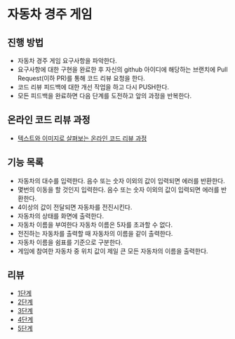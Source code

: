# 자동차 경주 게임
## 진행 방법
* 자동차 경주 게임 요구사항을 파악한다.
* 요구사항에 대한 구현을 완료한 후 자신의 github 아이디에 해당하는 브랜치에 Pull Request(이하 PR)를 통해 코드 리뷰 요청을 한다.
* 코드 리뷰 피드백에 대한 개선 작업을 하고 다시 PUSH한다.
* 모든 피드백을 완료하면 다음 단계를 도전하고 앞의 과정을 반복한다.

## 온라인 코드 리뷰 과정
* [텍스트와 이미지로 살펴보는 온라인 코드 리뷰 과정](https://github.com/next-step/nextstep-docs/tree/master/codereview)

## 기능 목록
- 자동차의 대수를 입력한다. 음수 또는 숫자 이외의 값이 입력되면 에러를 반환한다.
- 몇번의 이동을 할 것인지 입력한다. 음수 또는 숫자 이외의 값이 입력되면 에러를 반환한다.
- 4이상의 값이 전달되면 자동차를 전진시킨다.
- 자동차의 상태를 화면에 출력한다.
- 자동차 이름을 부여한다 자동차 이름은 5자를 초과할 수 없다.
- 전진하는 자동차를 출력할 때 자동차의 이름을 같이 출력한다.
- 자동차 이름을 쉼표를 기준으로 구분한다.
- 게임에 참여한 자동차 중 위치 값이 제일 큰 모든 자동차의 이름을 출력한다.

## 리뷰
* [1단계](https://github.com/next-step/java-racingcar/pull/3453)
* [2단계](https://github.com/next-step/java-racingcar/pull/3522)
* [3단계](https://github.com/next-step/java-racingcar/pull/3689)
* [4단계](https://github.com/next-step/java-racingcar/pull/3754)
* [5단계](https://github.com/next-step/java-racingcar/pull/3837)
 
